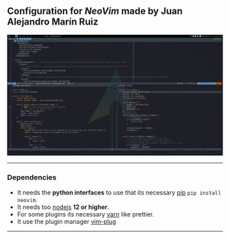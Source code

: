 ## Configuration for _NeoVim_ made by Juan Alejandro Marín Ruiz

![](images/main-neovim-image.png)

---
### Dependencies

- It needs the **python interfaces** to use that its necessary [pip](https://pypi.org/project/pip/) ``pip install neovim``.
- It needs too [nodejs](https://github.com/nvm-sh/nvm) **12 or higher**.
- For some plugins its necessary [yarn](https://yarnpkg.com/) like prettier.
- It use the plugin manager [vim-plug](https://github.com/junegunn/vim-plug)
---
